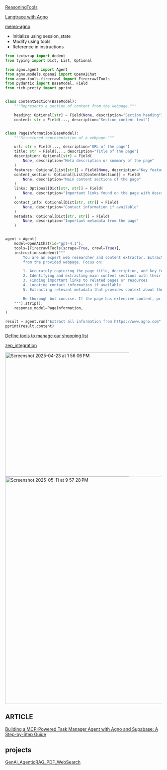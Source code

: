 [ReasoningTools](https://github.com/agno-agi/agno/blob/main/cookbook/reasoning/tools/claude_reasoning_tools.py)

[ Langtrace with Agno](https://docs.langtrace.ai/supported-integrations/llm-frameworks/agno)

[memo-agno](https://github.com/mem0ai/mem0/blob/main/examples/misc/fitness_checker.py)


- Initialize using session_state
- Modify using tools
- Reference in instructions

```py
from textwrap import dedent
from typing import Dict, List, Optional

from agno.agent import Agent
from agno.models.openai import OpenAIChat
from agno.tools.firecrawl import FirecrawlTools
from pydantic import BaseModel, Field
from rich.pretty import pprint


class ContentSection(BaseModel):
    """Represents a section of content from the webpage."""

    heading: Optional[str] = Field(None, description="Section heading")
    content: str = Field(..., description="Section content text")


class PageInformation(BaseModel):
    """Structured representation of a webpage."""

    url: str = Field(..., description="URL of the page")
    title: str = Field(..., description="Title of the page")
    description: Optional[str] = Field(
        None, description="Meta description or summary of the page"
    )
    features: Optional[List[str]] = Field(None, description="Key feature list")
    content_sections: Optional[List[ContentSection]] = Field(
        None, description="Main content sections of the page"
    )
    links: Optional[Dict[str, str]] = Field(
        None, description="Important links found on the page with description"
    )
    contact_info: Optional[Dict[str, str]] = Field(
        None, description="Contact information if available"
    )
    metadata: Optional[Dict[str, str]] = Field(
        None, description="Important metadata from the page"
    )


agent = Agent(
    model=OpenAIChat(id="gpt-4.1"),
    tools=[FirecrawlTools(scrape=True, crawl=True)],
    instructions=dedent("""
        You are an expert web researcher and content extractor. Extract comprehensive, structured information
        from the provided webpage. Focus on:

        1. Accurately capturing the page title, description, and key features
        2. Identifying and extracting main content sections with their headings
        3. Finding important links to related pages or resources
        4. Locating contact information if available
        5. Extracting relevant metadata that provides context about the site

        Be thorough but concise. If the page has extensive content, prioritize the most important information.
    """).strip(),
    response_model=PageInformation,
)

result = agent.run("Extract all information from https://www.agno.com")
pprint(result.content)
```

[Define tools to manage our shopping list](https://github.com/agno-agi/agno/blob/main/cookbook/agent_concepts/state/session_state.py)

[zep_integration](https://github.com/agno-agi/agno/blob/main/cookbook/agent_concepts/memory/integrations/zep_integration.py)

<img width="399" alt="Screenshot 2025-04-23 at 1 56 06 PM" src="https://github.com/user-attachments/assets/534abd44-aab4-46b2-86b8-bf3b8b6b70c4" />

<img width="729" alt="Screenshot 2025-05-11 at 9 57 28 PM" src="https://github.com/user-attachments/assets/3e4955e4-e474-4989-bde7-504ad56047a4" />




## ARTICLE

[Building a MCP-Powered Task Manager Agent with Agno and Supabase: A Step-by-Step Guide](https://codingthesmartway.com/building-a-mcp-powered-task-manager-agent-with-agno-and-supabase-a-step-by-step-guide/)

## projects

[GenAI_AgenticRAG_PDF_WebSearch](https://github.com/simranjeet97/AgenticAI_AIAgents_Course/blob/main/GenAI_AgenticRAG_PDF_WebSearch/agentic_rag.py)



